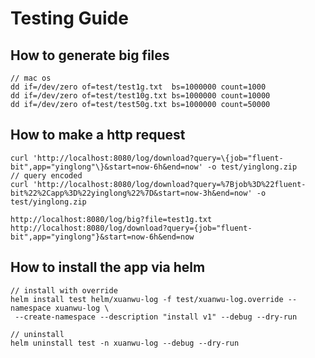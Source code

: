 # Testing Guide

## How to generate big files
```shell 
// mac os
dd if=/dev/zero of=test/test1g.txt  bs=1000000 count=1000
dd if=/dev/zero of=test/test10g.txt bs=1000000 count=10000
dd if=/dev/zero of=test/test50g.txt bs=1000000 count=50000
```

## How to make a http request
```shell
curl 'http://localhost:8080/log/download?query=\{job="fluent-bit",app="yinglong"\}&start=now-6h&end=now' -o test/yinglong.zip
// query encoded
curl 'http://localhost:8080/log/download?query=%7Bjob%3D%22fluent-bit%22%2Capp%3D%22yinglong%22%7D&start=now-3h&end=now' -o test/yinglong.zip

```
```browser
http://localhost:8080/log/big?file=test1g.txt
http://localhost:8080/log/download?query={job="fluent-bit",app="yinglong"}&start=now-6h&end=now

```

## How to install the app via helm
```shell
// install with override
helm install test helm/xuanwu-log -f test/xuanwu-log.override --namespace xuanwu-log \
 --create-namespace --description "install v1" --debug --dry-run

// uninstall
helm uninstall test -n xuanwu-log --debug --dry-run 
```